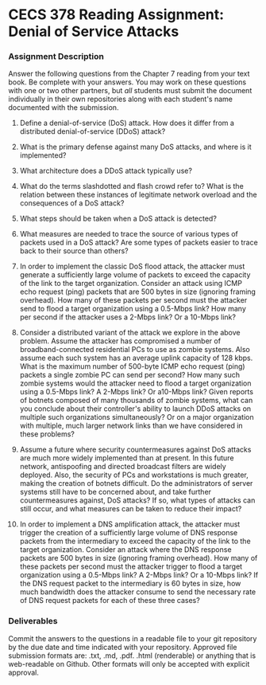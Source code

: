 # CECS 378 Reading Assignment: Denial of Service Attacks

### Assignment Description
Answer the following questions from the Chapter 7 reading from your text book. Be complete with your answers. You may work on these questions with one or two other partners, but *all* students must submit the document individually in their own repositories along with each student's name documented with the submission.

1. Define a denial-of-service (DoS) attack. How does it differ from a distributed denial-of-service (DDoS) attack?
   
2. What is the primary defense against many DoS attacks, and where is it implemented?

3. What architecture does a DDoS attack typically use?

4. What do the terms slashdotted and flash crowd refer to? What is the relation between these instances of legitimate network overload and the consequences of a DoS attack?

5. What steps should be taken when a DoS attack is detected?

6. What measures are needed to trace the source of various types of packets used in a DoS attack? Are some types of packets easier to trace back to their source than others?

7. In order to implement the classic DoS flood attack, the attacker must generate a sufficiently large volume of packets to exceed the capacity of the link to the target organization. Consider an attack using ICMP echo request (ping) packets that are 500 bytes in size (ignoring framing overhead). How many of these packets per second must the attacker send to flood a target organization using a 0.5-Mbps link? How many per second if the attacker uses a 2-Mbps link? Or a 10-Mbps link?

8. Consider a distributed variant of the attack we explore in the above problem. Assume the attacker has compromised a number of broadband-connected residential PCs to use as zombie systems. Also assume each such system has an average uplink capacity of 128 kbps. What is the maximum number of 500-byte ICMP echo request (ping) packets a single zombie PC can send per second? How many such zombie systems would the attacker need to flood a target organization using a 0.5-Mbps link? A 2-Mbps link? Or a10-Mbps link? Given reports of botnets composed of many thousands of zombie systems, what can you conclude about their controller's ability to launch DDoS attacks on multiple such organizations simultaneously? Or on a major organization with multiple, much larger network links than we have considered in these problems?

9. Assume a future where security countermeasures against DoS attacks are much more widely implemented than at present. In this future network, antispoofing and directed broadcast filters are widely deployed. Also, the security of PCs and workstations is much greater, making the creation of botnets difficult. Do the administrators of server systems still have to be concerned about, and take further countermeasures against, DoS attacks? If so, what types of attacks can still occur, and what measures can be taken to reduce their impact?

10. In order to implement a DNS amplification attack, the attacker must trigger the creation of a sufficiently large volume of DNS response packets from the intermediary to exceed the capacity of the link to the target organization. Consider an attack where the DNS response packets are 500 bytes in size (ignoring framing overhead). How many of these packets per second must the attacker trigger to flood a target organization using a 0.5-Mbps link? A 2-Mbps link? Or a 10-Mbps link? If the DNS request packet to the intermediary is 60 bytes in size, how much bandwidth does the attacker consume to send the necessary rate of DNS request packets for each of these three cases?

### Deliverables
Commit the answers to the questions in a readable file to your git repository by the due date and time indicated with your repository. Approved file submission formats are: .txt, .md, .pdf. .html (renderable) or anything that is web-readable on Github. Other formats will only be accepted with explicit approval.
